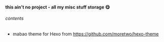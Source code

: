 #### this ain't no project - all my misc stuff storage :yum:

###### contents

* mabao theme for Hexo from https://github.com/moretwo/hexo-theme